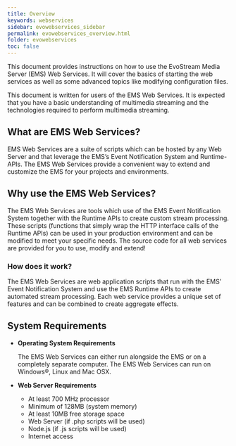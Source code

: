 ```yaml
---
title: Overview
keywords: webservices
sidebar: evowebservices_sidebar
permalink: evowebservices_overview.html
folder: evowebservices
toc: false
---
```




This document provides instructions on how to use the EvoStream Media Server (EMS) Web Services. It will cover the basics of starting the web services as well as some advanced topics like modifying configuration files.

This document is written for users of the EMS Web Services. It is expected that you have a basic understanding of multimedia streaming and the technologies required to perform multimedia streaming.



## What are EMS Web Services?

EMS Web Services are a suite of scripts which can be hosted by any Web Server and that leverage the EMS’s Event Notification System and Runtime-APIs. The EMS Web Services provide a convenient way to extend and customize the EMS for your projects and environments.



## Why use the EMS Web Services?

The EMS Web Services are tools which use of the EMS Event Notification System together with the Runtime APIs to create custom stream processing. These scripts (functions that simply wrap the HTTP interface calls of the Runtime APIs) can be used in your production environment and can be modified to meet your specific needs. The source code for all web services are provided for you to use, modify and extend!

### How does it work?

The EMS Web Services are web application scripts that run with the EMS’ Event Notification System and use the EMS Runtime APIs to create automated stream processing. Each web service provides a unique set of features and can be combined to create aggregate effects.



## System Requirements

- **Operating System Requirements**

  The EMS Web Services can either run alongside the EMS or on a completely separate computer. The EMS Web Services can run on Windows®, Linux and Mac OSX.



- **Web Server Requirements**
  - At least 700 MHz processor
  - Minimum of 128MB (system memory)
  - At least 10MB free storage space
  - Web Server (if .php scripts will be used)
  - Node.js (if .js scripts will be used)
  - Internet access



